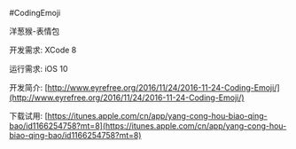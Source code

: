 #CodingEmoji

洋葱猴-表情包

开发需求:
XCode 8

运行需求:
iOS 10

开发简介:
[http://www.eyrefree.org/2016/11/24/2016-11-24-Coding-Emoji/](http://www.eyrefree.org/2016/11/24/2016-11-24-Coding-Emoji/)

下载试用:
[https://itunes.apple.com/cn/app/yang-cong-hou-biao-qing-bao/id1166254758?mt=8](https://itunes.apple.com/cn/app/yang-cong-hou-biao-qing-bao/id1166254758?mt=8)
